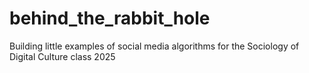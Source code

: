 # behind_the_rabbit_hole
Building little examples of social media algorithms for the Sociology of Digital Culture class 2025
